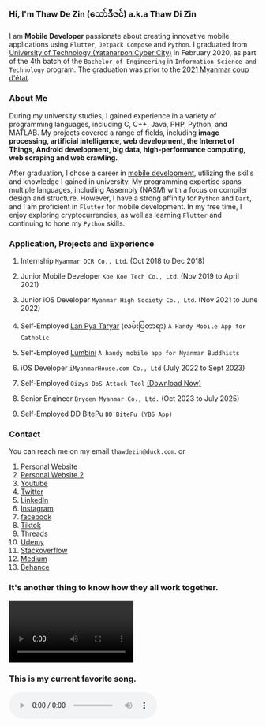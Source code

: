 ### Hi, I'm **Thaw De Zin** (​သော်ဒီဇင်) a.k.a Thaw Di Zin

I am **Mobile Developer** passionate about creating innovative mobile applications using `Flutter`, `Jetpack Compose` and `Python`. I graduated from [University of Technology (Yatanarpon Cyber City)](https://en.wikipedia.org/wiki/University_of_Technology,_Yadanabon_Cyber_City) in February 2020, as part of the 4th batch of the `Bachelor of Engineering` in `Information Science and Technology` program. The graduation was prior to the [2021 Myanmar coup d'état](https://en.wikipedia.org/wiki/2021_Myanmar_coup_d%27%C3%A9tat).

### About Me

During my university studies, I gained experience in a variety of programming languages, including C, C++, Java, PHP, Python, and MATLAB. My projects covered a range of fields, including **image processing, artificial intelligence, web development, the Internet of Things, Android development, big data, high-performance computing, web scraping and web crawling.**

After graduation, I chose a career in [mobile development](https://www.linkedin.com/in/thawdezin/), utilizing the skills and knowledge I gained in university. My programming expertise spans multiple languages, including Assembly (NASM) with a focus on compiler design and structure. However, I have a strong affinity for `Python` and `Dart`, and I am proficient in `Flutter` for mobile development. In my free time, I enjoy exploring cryptocurrencies, as well as learning `Flutter` and continuing to hone my `Python` skills.

### Application, Projects and Experience

1. Internship
  `Myanmar DCR Co., Ltd`. (Oct 2018 to Dec 2018)
  
2. Junior Mobile Developer
  `Koe Koe Tech Co., Ltd`. (Nov 2019 to April 2021)
  
3. Junior iOS Developer
  `Myanmar High Society Co., Ltd`. (Nov 2021 to June 2022)

4. Self-Employed
  [Lan Pya Taryar](https://play.google.com/store/apps/details?id=com.thawdezin.lanpyataryar) (လမ်းပြတာရာ)
  `A Handy Mobile App for Catholic`

5. Self-Employed
  [Lumbini](https://play.google.com/store/apps/details?id=com.thawdezin.lumbini)
  `A handy mobile app for Myanmar Buddhists`
  
6. iOS Developer
  `iMyanmarHouse.com Co., Ltd` (July 2022 to Sept 2023)
  
7. Self-Employed `Oizys DoS Attack Tool`
  [(Download Now)](https://oizystool.netlify.app)

8. Senior Engineer
  `Brycen Myanmar Co., Ltd.` (Oct 2023 to July 2025)

9. Self-Employed
   [DD BitePu](https://play.google.com/store/apps/details?id=com.thawdezin.bus_nexus_rader)
   `DD BitePu (YBS App)`


### Contact

You can reach me on my email `thawdezin@duck.com`. or

1. [Personal Website](https://thawdezin.web.app)
2. [Personal Website 2](https://thawdezin.netlify.app)
3. [Youtube](https://youtube.com/@thawdezin) 
4. [Twitter](https://twitter.com/thawdezin25)
5. [LinkedIn](https://www.linkedin.com/in/thawdezin/)
6. [Instagram](https://www.instagram.com/thawdezin/)
7. [facebook](https://www.facebook.com/thawdezin/)
8. [Tiktok](https://www.tiktok.com/@thawdezin24/)
9. [Threads](https://www.threads.net/@thawdezin)
10. [Udemy](https://www.udemy.com/user/thaw-de-zin/)
11. [Stackoverflow](https://stackoverflow.com/users/12061245/thaw-de-zin)
12. [Medium](https://medium.com/@thawdezin/about)
13. [Behance](https://www.behance.net/thawdezin)


### It's another thing to know how they all work together.

<video src="video.mp4" width="50%" height="auto" controls preload autoplay></video>

### This is my current favorite song.

<audio src="kmt400.mp3" controls preload autoplay></audio>

